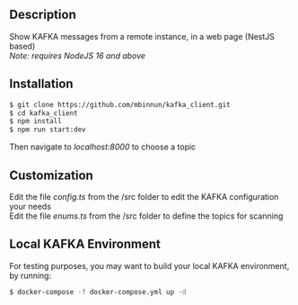 ## Description

Show KAFKA messages from a remote instance, in a web page (NestJS based)<br/>
*Note: requires NodeJS 16 and above*

## Installation

```bash
$ git clone https://github.com/mbinnun/kafka_client.git
$ cd kafka_client
$ npm install
$ npm run start:dev
```

Then navigate to *localhost:8000* to choose a topic

## Customization

Edit the file *config.ts* from the /src folder to edit the KAFKA configuration your needs<br/>
Edit the file *enums.ts* from the /src folder to define the topics for scanning

## Local KAFKA Environment

For testing purposes, you may want to build your local KAFKA environment, by running:

```bash
$ docker-compose -f docker-compose.yml up -d
```
